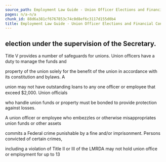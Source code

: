 ```yaml
---
source_path: Employment Law Guide - Union Officer Elections and Financial Controls.md
pages: n/a-n/a
chunk_id: 88d6a381cf6767853c74c0d8ef6c3117d155d0b4
title: Employment Law Guide - Union Officer Elections and Financial Controls
---
```

## election under the supervision of the Secretary.

Title V provides a number of safeguards for unions. Union oﬃcers have a duty to manage the funds and

property of the union solely for the beneﬁt of the union in accordance with its constitution and bylaws. A

union may not have outstanding loans to any one oﬃcer or employee that exceed $2,000. Union oﬃcials

who handle union funds or property must be bonded to provide protection against losses.

A union oﬃcer or employee who embezzles or otherwise misappropriates union funds or other assets

commits a Federal crime punishable by a ﬁne and/or imprisonment. Persons convicted of certain crimes,

including a violation of Title II or III of the LMRDA may not hold union oﬃce or employment for up to 13

